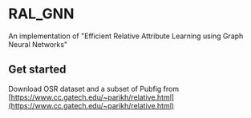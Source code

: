 # RAL_GNN
An implementation of "Efficient Relative Attribute Learning using Graph Neural Networks"

## Get started

Download OSR dataset and a subset of Pubfig from [https://www.cc.gatech.edu/~parikh/relative.html](https://www.cc.gatech.edu/~parikh/relative.html)
